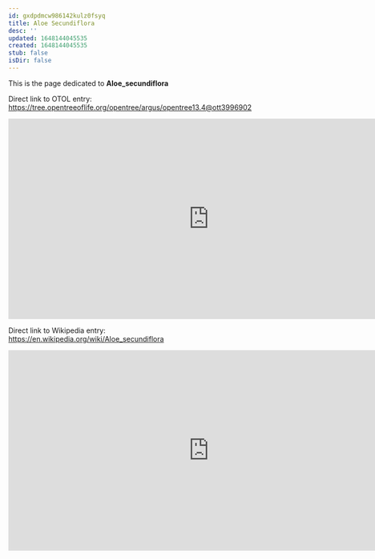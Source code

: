 ```yaml
---
id: gxdpdmcw986142kulz0fsyq
title: Aloe Secundiflora
desc: ''
updated: 1648144045535
created: 1648144045535
stub: false
isDir: false
---
```

This is the page dedicated to **Aloe_secundiflora**


Direct link to OTOL entry: https://tree.opentreeoflife.org/opentree/argus/opentree13.4@ott3996902



<html>
    <body>
    <iframe src="https://tree.opentreeoflife.org/opentree/argus/opentree13.4@ott3996902"
    width="800" height="400" frameborder="0" allowfullscreen> </iframe>
    </body>
</html>
    


Direct link to Wikipedia entry: https://en.wikipedia.org/wiki/Aloe_secundiflora



<html>
    <body>
    <iframe src="https://en.wikipedia.org/wiki/Aloe_secundiflora"
    width="800" height="400" frameborder="0" allowfullscreen> </iframe>
    </body>
</html>
    
